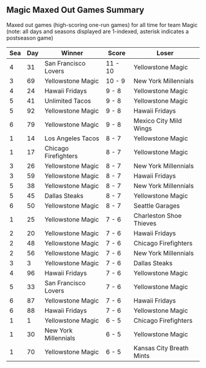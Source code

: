 ## Magic Maxed Out Games Summary



Maxed out games (high-scoring one-run games) for all time for team Magic (note: all days and seasons displayed are 1-indexed, asterisk indicates a postseason game)


| Sea | Day | Winner | Score | Loser | 
| ------ |------ |------ |------ |------ |
| 4 | 31 | San Francisco Lovers | 11 - 10 | Yellowstone Magic | 
| 3 | 69 | Yellowstone Magic | 10 - 9 | New York Millennials | 
| 4 | 24 | Hawaii Fridays | 9 - 8 | Yellowstone Magic | 
| 5 | 41 | Unlimited Tacos | 9 - 8 | Yellowstone Magic | 
| 5 | 92 | Yellowstone Magic | 9 - 8 | Hawaii Fridays | 
| 6 | 79 | Yellowstone Magic | 9 - 8 | Mexico City Mild Wings | 
| 1 | 14 | Los Angeles Tacos | 8 - 7 | Yellowstone Magic | 
| 1 | 17 | Chicago Firefighters | 8 - 7 | Yellowstone Magic | 
| 3 | 26 | Yellowstone Magic | 8 - 7 | New York Millennials | 
| 3 | 59 | Yellowstone Magic | 8 - 7 | Hawaii Fridays | 
| 5 | 38 | Yellowstone Magic | 8 - 7 | New York Millennials | 
| 5 | 45 | Dallas Steaks | 8 - 7 | Yellowstone Magic | 
| 6 | 50 | Yellowstone Magic | 8 - 7 | Seattle Garages | 
| 1 | 25 | Yellowstone Magic | 7 - 6 | Charleston Shoe Thieves | 
| 2 | 20 | Yellowstone Magic | 7 - 6 | Hawaii Fridays | 
| 2 | 48 | Yellowstone Magic | 7 - 6 | Chicago Firefighters | 
| 2 | 56 | Yellowstone Magic | 7 - 6 | New York Millennials | 
| 3 | 3 | Yellowstone Magic | 7 - 6 | Dallas Steaks | 
| 4 | 96 | Hawaii Fridays | 7 - 6 | Yellowstone Magic | 
| 5 | 33 | San Francisco Lovers | 7 - 6 | Yellowstone Magic | 
| 6 | 87 | Yellowstone Magic | 7 - 6 | Hawaii Fridays | 
| 6 | 88 | Hawaii Fridays | 7 - 6 | Yellowstone Magic | 
| 1 | 1 | Yellowstone Magic | 6 - 5 | Chicago Firefighters | 
| 1 | 30 | New York Millennials | 6 - 5 | Yellowstone Magic | 
| 1 | 70 | Yellowstone Magic | 6 - 5 | Kansas City Breath Mints | 


